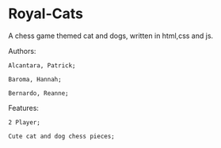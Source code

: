 # Royal-Cats

A chess game themed cat and dogs, written in html,css and js.

Authors:

    Alcantara, Patrick;
    
    Baroma, Hannah;
    
    Bernardo, Reanne;

Features:

    2 Player;
    
    Cute cat and dog chess pieces;
